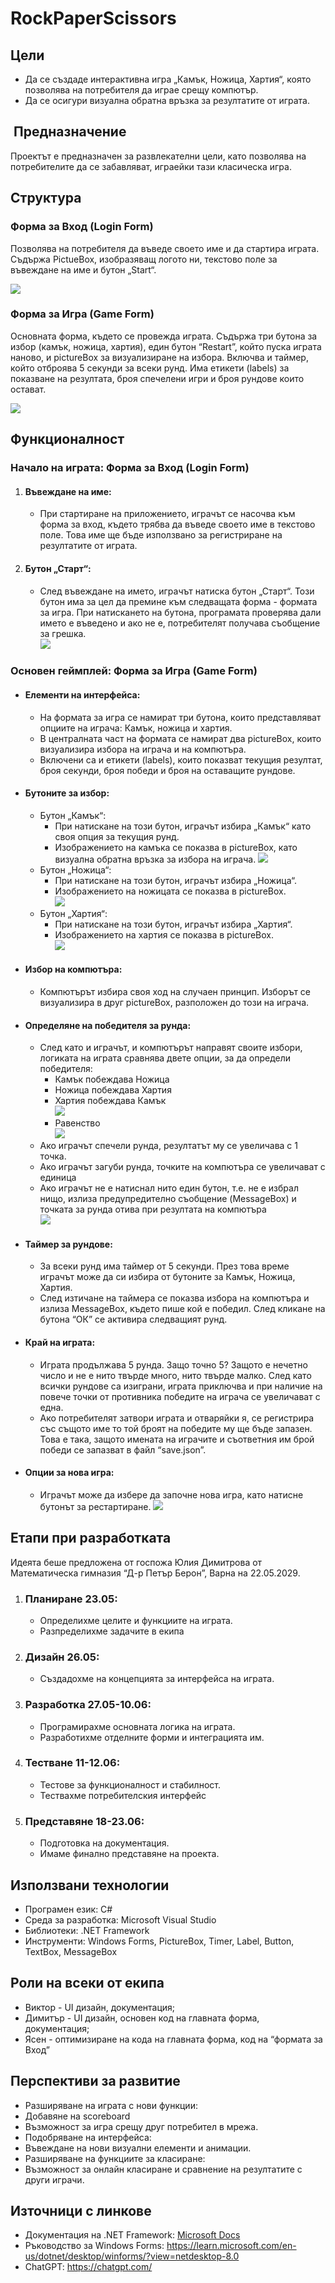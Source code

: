 # RockPaperScissors

## Цели
- Да се създаде интерактивна игра „Камък, Ножица, Хартия“, която позволява на потребителя да играе срещу компютър.
- Да се осигури визуална обратна връзка за резултатите от играта.
##  Предназначение
Проектът е предназначен за развлекателни цели, като позволява на потребителите да се забавляват, играейки тази класическа игра.
## Структура
### Форма за Вход (Login Form)
Позволява на потребителя да въведе своето име и да стартира играта. Съдържа PictueBox, изобразяващ логото ни, текстово поле за въвеждане на име и бутон „Start“.

![](https://lh7-us.googleusercontent.com/docsz/AD_4nXfeaxJkFKX849zgVN7lxg9SPSYPVbd9iSCmPHOaTLVY8uKbmpt4648tCjfWZlM3yuT0WjguC7l3e2hPQH2nis7pIXMLh_eckwxcBlrRdlBeDZZxnc8cCCBZicSIpcGq4wUGeQczu0f5R65jcGwp_PSLb6JT?key=aUYzeFNHRDWEKfHvECRYag)
### Форма за Игра (Game Form)
Основната форма, където се провежда играта. Съдържа три бутона за избор (камък, ножица, хартия), един бутон “Restart”, който пуска играта наново, и pictureBox за визуализиране на избора. Включва и таймер, който отброява 5 секунди за всеки рунд. Има етикети (labels) за показване на резултата, броя спечелени игри и броя рундове които остават.

![](https://lh7-us.googleusercontent.com/docsz/AD_4nXeEJGUDlhRxfF5HRc2GaCrTiZ_cnAMV45wEfhEo4MSH6dPvF0hDCPxTnQx2zmwYbR5oe__m9_-qa64wPJGNJRGZADbSx3UDP_h79zHZPhNrvE589wCa6AD0sRbfmTMn3g7RjE8Vfct-jZpBvvalCJuhpr1R?key=aUYzeFNHRDWEKfHvECRYag)
## Функционалност

### Начало на играта: Форма за Вход (Login Form)
1. #### Въвеждане на име:
	- При стартиране на приложението, играчът се насочва към форма за вход, където трябва да въведе своето име в текстово поле. Това име ще бъде използвано за регистриране на резултатите от играта.
2. #### Бутон „Старт“:
	- След въвеждане на името, играчът натиска бутон „Старт“. Този бутон има за цел да премине към следващата форма - формата за игра. При натискането на бутона, програмата проверява дали името е въведено и ако не е, потребителят получава съобщение за грешка.  
	    ![](https://lh7-us.googleusercontent.com/docsz/AD_4nXc13GvFFtWUFCOg4sB3NM8CLzfl0Yh5pRnmHXNZO-HDdwbEmZdmfA62drT6qDeqsDf5TvNfoWjkNgMhDdXh2GKa_-qkG9iHTiHfzOd85Z_zDXivn5OZzzBiWiHhnyht_8Ah22HqXCxYdtgqJw3A1XgVrBnL?key=aUYzeFNHRDWEKfHvECRYag)
### Основен геймплей: Форма за Игра (Game Form)
- #### Елементи на интерфейса:
	- На формата за игра се намират три бутона, които представляват опциите на играча: Камък, ножица и хартия.
	- В централната част на формата се намират два pictureBox, които визуализира избора на играча и на компютъра.
	- Включени са и етикети (labels), които показват текущия резултат, броя секунди, броя победи и броя на оставащите рундове.
- #### Бутоните за избор:
	- Бутон „Камък“:
		- При натискане на този бутон, играчът избира „Камък“ като своя опция за текущия рунд.
		- Изображението на камъка се показва в pictureBox, като визуална обратна връзка за избора на играча.
		  ![](https://lh7-us.googleusercontent.com/docsz/AD_4nXcpTKMEdr1Eejt88pume2rFODdmCCFe1TOttk4x1j2cxigGzhAuWcBMX8Pq5ifW2Ae9S9n378p-LDzNmHNSbvNSBVIVoijEgsmasfOBo_N3vXXvEEJ6IdD8rLw9pBq5RtFAbjdvCdfqONW2xqMVreR6kdO0?key=aUYzeFNHRDWEKfHvECRYag)
	- Бутон „Ножица“:
		- При натискане на този бутон, играчът избира „Ножица“.
		- Изображението на ножицата се показва в pictureBox.                                                   
		  ![](https://lh7-us.googleusercontent.com/docsz/AD_4nXcQGBNXcRkGSvn4HrbYG7ASRDDdHI7TuJAux_6KRiMP3o0-prqKkMGImNcwNcXfirhlOlyiNXlhMi2S66xwg6c3GSBbZTYurRfIs43_vITpZQTXJsU_B4BR7oFnxFkAA65XkQ8Zv23Ea2p0PEN0V7uv3ME?key=aUYzeFNHRDWEKfHvECRYag)
	- Бутон „Хартия“:
		- При натискане на този бутон, играчът избира „Хартия“.
		- Изображението на хартия се показва в pictureBox.                                          
		  ![](https://lh7-us.googleusercontent.com/docsz/AD_4nXdJIZBr5iGYna_zBUN-NB3NbC6tQsRTT8m6mw7tUXolpe2yfMGEbYogX9AYGq2uOPSU3jz-CgVwDqSZRxMxX3WOC7x9j2Xqy7k-2nVYI1e6CuTSDAZ4GzrosHTLDnIDtw_G1eB_VGRfzSGFi3qQoK0i-P9g?key=aUYzeFNHRDWEKfHvECRYag)
- #### Избор на компютъра:
	- Компютърът избира своя ход на случаен принцип. Изборът се визуализира в друг pictureBox, разположен до този на играча.
- #### Определяне на победителя за рунда:
	- След като и играчът, и компютърът направят своите избори, логиката на играта сравнява двете опции, за да определи победителя:
		- Камък побеждава Ножица
		- Ножица побеждава Хартия
		- Хартия побеждава Камък                             
		  ![](https://lh7-us.googleusercontent.com/docsz/AD_4nXdMD76X6Y8sMGEsrv7eSaIORdoApuSxEHqR6EvfhQ4Dn54ACUBkglWgvQjlcgBxb6OJoaynN1te0lWAtQXC54haXkwwTOmBdkUVNIuTHULK4f0MNnxW9KtC6E2DBPrRh-E-vDluS4JG9d42sjawpotO2gcX?key=aUYzeFNHRDWEKfHvECRYag)
		- Равенство                                  
		  ![](https://lh7-us.googleusercontent.com/docsz/AD_4nXeQlqnjvisTu8cIijjAOFQ8NS-FldcqwFrJB80krEzGQuJfyTDOFBGwUe7r7eUongGh1xkqAAZGmegxuFmHj-yeeZtUWLjG0sbRjIMrqc2g9zWj0nh1FSZbiNm-8H9RZyrA_f_btatsxE0AND7wydfSztK0?key=aUYzeFNHRDWEKfHvECRYag)
	- Ако играчът спечели рунда, резултатът му се увеличава с 1 точка.
	- Ако играчът загуби рунда, точките на компютъра се увеличават с единица
	- Ако играчът не е натиснал нито един бутон, т.е. не е избрал нищо, излиза предупредително съобщение (MessageBox) и точката за рунда отива при резултата на компютъра                             
	  ![](https://lh7-us.googleusercontent.com/docsz/AD_4nXceUzpWMTb9Y1amP3C1E7MRYYWNWMzMZyCVIfxaIgahFB6iZ-MgXL4kDUXnUSAkjylmiyjqrMblGqRr_xuiqc_htFNoeTKHcDf2k5o3lUTUcAxw6znkPLMbgufs6F4dSwCNBBliSzDnrlvWSbYtAAy1Pc4m?key=aUYzeFNHRDWEKfHvECRYag)
- #### Таймер за рундове:
	- За всеки рунд има таймер от 5 секунди. През това време играчът може да си избира от бутоните за Камък, Ножица, Хартия.
	- След изтичане на таймера се показва избора на компютъра и излиза MessageBox, където пише кой е победил. След кликане на бутона “ОК” се активира следващият рунд.
- #### Край на играта:
	- Играта продължава 5 рунда. Защо точно 5? Защото е нечетно число и не е нито твърде много, нито твърде малко. След като всички рундове са изиграни, играта приключва и при наличие на повече точки от противника победите на играча се увеличават с една.
	- Ако потребителят затвори играта и отваряйки я, се регистрира със същото име то той броят на победите му ще бъде запазен. Това е така, защото имената на играчите и съответния им брой победи се запазват в файл “save.json”.
- #### Опции за нова игра:
	- Играчът може да избере да започне нова игра, като натисне бутонът за рестартиране.
	  ![](https://lh7-us.googleusercontent.com/docsz/AD_4nXe65N7w1CC42fl7f0JD9ksY200gMNP6HtGiJru1jackjR0Ni3b8RW-b0ev9t2hnzGbc4ArsyjHgTZdnygU0Zqwew4OAiIpKnJ9zvdbu6Mr4U4KDN2etzXEXv61DuhzzY6q_Tj41KOwTFO8V2VrVodiYDFwL?key=aUYzeFNHRDWEKfHvECRYag)
## Етапи при разработката
Идеята беше предложена от госпожа Юлия Димитрова от Математическа гимназия “Д-р Петър Берон”, Варна на 22.05.2029. 
1. ### Планиране 23.05:
	- Определихме целите и функциите на играта.
	- Разпределихме задачите в екипа
2. ### Дизайн 26.05:
	- Създадохме на концепцията за интерфейса на играта.
3. ### Разработка 27.05-10.06:
	- Програмирахме основната логика на играта.
	- Разработихме отделните форми и интеграцията им.
4. ### Тестване 11-12.06:
	- Тестове за функционалност и стабилност.
	- Тествахме потребителския интерфейс
5. ### Представяне 18-23.06:
	- Подготовка на документация.
	- Имаме финално представяне на проекта.
## Използвани технологии
- Програмен език: C#
- Среда за разработка: Microsoft Visual Studio
- Библиотеки: .NET Framework
- Инструменти: Windows Forms, PictureBox, Timer, Label, Button, TextBox, MessageBox
## Роли на всеки от екипа
- Виктор - UI дизайн, документация; 
- Димитър - UI дизайн, основен код на главната форма, документация; 
- Ясен - оптимизиране на кода на главната форма, код на “формата за Вход”
## Перспективи за развитие
- Разширяване на играта с нови функции:
- Добавяне на scoreboard
- Възможност за игра срещу друг потребител в мрежа.
- Подобряване на интерфейса: 
- Въвеждане на нови визуални елементи и анимации.
- Разширяване на функциите за класиране:
- Възможност за онлайн класиране и сравнение на резултатите с други играчи.
## Източници с линкове
- Документация на .NET Framework: [Microsoft Docs](https://docs.microsoft.com/en-us/dotnet/framework/)
- Ръководство за Windows Forms: https://learn.microsoft.com/en-us/dotnet/desktop/winforms/?view=netdesktop-8.0
- ChatGPT: https://chatgpt.com/
